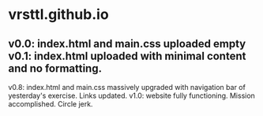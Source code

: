 # vrsttl.github.io
v0.0: index.html and main.css uploaded empty
v0.1: index.html uploaded with minimal content and no formatting.
--- 
v0.8: index.html and main.css massively upgraded with navigation bar of yesterday's exercise. Links updated.
v1.0: website fully functioning. Mission accomplished. Circle jerk.